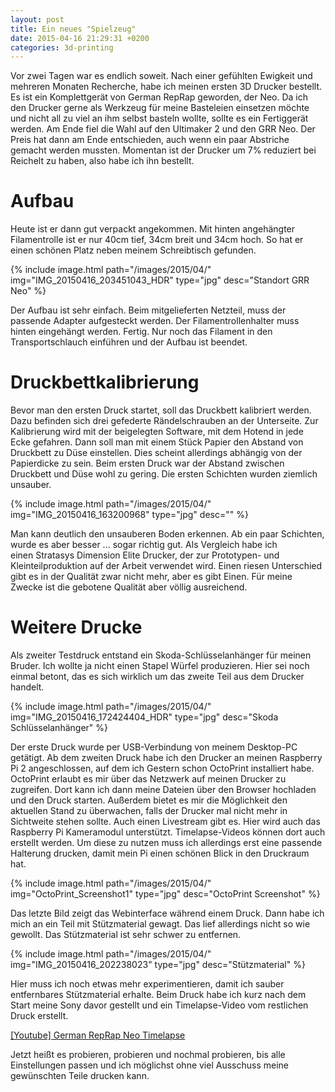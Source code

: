 ```yaml
---
layout: post
title: Ein neues "Spielzeug"
date: 2015-04-16 21:29:31 +0200
categories: 3d-printing
---
```

Vor zwei Tagen war es endlich soweit. Nach einer gefühlten Ewigkeit und mehreren Monaten Recherche, habe ich meinen ersten 3D Drucker bestellt. Es ist ein Komplettgerät von German RepRap geworden, der Neo. Da ich den Drucker gerne als Werkzeug für meine Basteleien einsetzen möchte und nicht all zu viel an ihm selbst basteln wollte, sollte es ein Fertiggerät werden. Am Ende fiel die Wahl auf den Ultimaker 2 und den GRR Neo. Der Preis hat dann am Ende entschieden, auch wenn ein paar Abstriche gemacht werden mussten. Momentan ist der Drucker um 7% reduziert bei Reichelt zu haben, also habe ich ihn bestellt. 

# Aufbau
Heute ist er dann gut verpackt angekommen. Mit hinten angehängter Filamentrolle ist er nur 40cm tief, 34cm breit und 34cm hoch. So hat er einen schönen Platz neben meinem Schreibtisch gefunden.

{% include image.html path="/images/2015/04/" img="IMG_20150416_203451043_HDR" type="jpg" desc="Standort GRR Neo" %}

Der Aufbau ist sehr einfach. Beim mitgelieferten Netzteil, muss der passende Adapter aufgesteckt werden. Der Filamentrollenhalter muss hinten eingehängt werden. Fertig. Nur noch das Filament in den Transportschlauch einführen und der Aufbau ist beendet. 

# Druckbettkalibrierung
Bevor man den ersten Druck startet, soll das Druckbett kalibriert werden. Dazu befinden sich drei gefederte Rändelschrauben an der Unterseite. Zur Kalibrierung wird mit der beigelegten Software, mit dem Hotend in jede Ecke gefahren. Dann soll man mit einem Stück Papier den Abstand von Druckbett zu Düse einstellen. Dies scheint allerdings abhängig von der Papierdicke zu sein. Beim ersten Druck war der Abstand zwischen Druckbett und Düse wohl zu gering. Die ersten Schichten wurden ziemlich unsauber.

{% include image.html path="/images/2015/04/" img="IMG_20150416_163200968" type="jpg" desc="" %}

Man kann deutlich den unsauberen Boden erkennen. Ab ein paar Schichten, wurde es aber besser ... sogar richtig gut. Als Vergleich habe ich einen Stratasys Dimension Elite Drucker, der zur Prototypen- und Kleinteilproduktion auf der Arbeit verwendet wird. Einen riesen Unterschied gibt es in der Qualität zwar nicht mehr, aber es gibt Einen. Für meine Zwecke ist die gebotene Qualität aber völlig ausreichend. 

# Weitere Drucke
Als zweiter Testdruck entstand ein Skoda-Schlüsselanhänger für meinen Bruder. Ich wollte ja nicht einen Stapel Würfel produzieren. Hier sei noch einmal betont, das es sich wirklich um das zweite Teil aus dem Drucker handelt.

{% include image.html path="/images/2015/04/" img="IMG_20150416_172424404_HDR" type="jpg" desc="Skoda Schlüsselanhänger" %}

Der erste Druck wurde per USB-Verbindung von meinem Desktop-PC getätigt. Ab dem zweiten Druck habe ich den Drucker an meinen Raspberry Pi 2 angeschlossen, auf dem ich Gestern schon OctoPrint installiert habe. OctoPrint erlaubt es mir über das Netzwerk auf meinen Drucker zu zugreifen. Dort kann ich dann meine Dateien über den Browser hochladen und den Druck starten. Außerdem bietet es mir die Möglichkeit den aktuellen Stand zu überwachen, falls der Drucker mal nicht mehr in Sichtweite stehen sollte. Auch einen Livestream gibt es. Hier wird auch das Raspberry Pi Kameramodul unterstützt. Timelapse-Videos können dort auch erstellt werden. Um diese zu nutzen muss ich allerdings erst eine passende Halterung drucken, damit mein Pi einen schönen Blick in den Druckraum hat.

{% include image.html path="/images/2015/04/" img="OctoPrint_Screenshot1" type="jpg" desc="OctoPrint Screenshot" %}

Das letzte Bild zeigt das Webinterface während einem Druck. Dann habe ich mich an ein Teil mit Stützmaterial gewagt. Das lief allerdings nicht so wie gewollt. Das Stützmaterial ist sehr schwer zu entfernen.

{% include image.html path="/images/2015/04/" img="IMG_20150416_202238023" type="jpg" desc="Stützmaterial" %}

Hier muss ich noch etwas mehr experimentieren, damit ich sauber entfernbares Stützmaterial erhalte. Beim Druck habe ich kurz nach dem Start meine Sony davor gestellt und ein Timelapse-Video vom restlichen Druck erstellt.

[[Youtube] German RepRap Neo Timelapse](https://www.youtube.com/watch?v=7E6ZWa6PXmA)

Jetzt heißt es probieren, probieren und nochmal probieren, bis alle Einstellungen passen und ich möglichst ohne viel Ausschuss meine gewünschten Teile drucken kann.